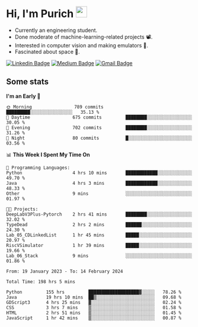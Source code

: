 <h1 align="left">Hi, I'm Purich
<img src="https://media.giphy.com/media/hvRJCLFzcasrR4ia7z/giphy.gif" width="30px"/></h1>

* Currently an engineering student.
* Done moderate of machine-learning-related projects :film_projector:.
* Interested in computer vision and making emulators :space_invader:.
* Fascinated about space :milky_way:.

[![Linkedin Badge](https://img.shields.io/badge/-Purich-blue?style=flat-square&logo=Linkedin&logoColor=white&link=https://www.linkedin.com/in/purich-siritip-16b3b3255/)](https://www.linkedin.com/in/purich-siritip-16b3b3255) [![Medium Badge](https://img.shields.io/badge/-@purich-gray?style=flat-square&labelColor=000000&logo=Medium&link=https://medium.com/@phuritsiritip)](https://medium.com/@phuritsiritip)
[![Gmail Badge](https://img.shields.io/badge/-mark.phurit@gmail.com-c14438?style=flat-square&logo=Gmail&logoColor=white&link=mailto:mark.phurit@gmail.com)](mailto:mark.phurit@gmail.com)

## Some stats

  
  <!--START_SECTION:waka-->
**I'm an Early 🐤** 

```text
🌞 Morning                789 commits         █████████░░░░░░░░░░░░░░░░   35.13 % 
🌆 Daytime                675 commits         ████████░░░░░░░░░░░░░░░░░   30.05 % 
🌃 Evening                702 commits         ████████░░░░░░░░░░░░░░░░░   31.26 % 
🌙 Night                  80 commits          █░░░░░░░░░░░░░░░░░░░░░░░░   03.56 % 
```


📊 **This Week I Spent My Time On** 

```text
💬 Programming Languages: 
Python                   4 hrs 10 mins       ████████████░░░░░░░░░░░░░   49.70 % 
Java                     4 hrs 3 mins        ████████████░░░░░░░░░░░░░   48.33 % 
Other                    9 mins              ░░░░░░░░░░░░░░░░░░░░░░░░░   01.97 % 

🐱‍💻 Projects: 
DeepLabV3Plus-Pytorch    2 hrs 41 mins       ████████░░░░░░░░░░░░░░░░░   32.02 % 
TypeDead                 2 hrs 2 mins        ██████░░░░░░░░░░░░░░░░░░░   24.30 % 
Lab_05_CDLinkedList      1 hr 45 mins        █████░░░░░░░░░░░░░░░░░░░░   20.97 % 
RiscVSimulator           1 hr 39 mins        █████░░░░░░░░░░░░░░░░░░░░   19.66 % 
Lab_06_Stack             9 mins              ░░░░░░░░░░░░░░░░░░░░░░░░░   01.86 % 
```


<!--END_SECTION:waka-->

  <!--START_SECTION:waka-simple-->

```text
From: 19 January 2023 - To: 14 February 2024

Total Time: 198 hrs 5 mins

Python         155 hrs         ███████████████████▓░░░░░   78.26 %
Java           19 hrs 10 mins  ██▒░░░░░░░░░░░░░░░░░░░░░░   09.68 %
GDScript3      4 hrs 25 mins   ▓░░░░░░░░░░░░░░░░░░░░░░░░   02.24 %
CSS            3 hrs 7 mins    ▒░░░░░░░░░░░░░░░░░░░░░░░░   01.58 %
HTML           2 hrs 51 mins   ▒░░░░░░░░░░░░░░░░░░░░░░░░   01.45 %
JavaScript     1 hr 42 mins    ▒░░░░░░░░░░░░░░░░░░░░░░░░   00.87 %
```

<!--END_SECTION:waka-simple-->

  <!--![Anurag's GitHub stats](https://github-readme-stats.vercel.app/api?username=vikimark&show_icons=true&theme=gruvbox_light)-->
  
<!--
**vikimark/vikimark** is a ✨ _special_ ✨ repository because its `README.md` (this file) appears on your GitHub profile.

Here are some ideas to get you started:

- 🔭 I’m currently working on ...
- 🌱 I’m currently learning ...
- 👯 I’m looking to collaborate on ...
- 🤔 I’m looking for help with ...
- 💬 Ask me about ...
- 📫 How to reach me: ...
- 😄 Pronouns: ...
- ⚡ Fun fact: ...
-->
